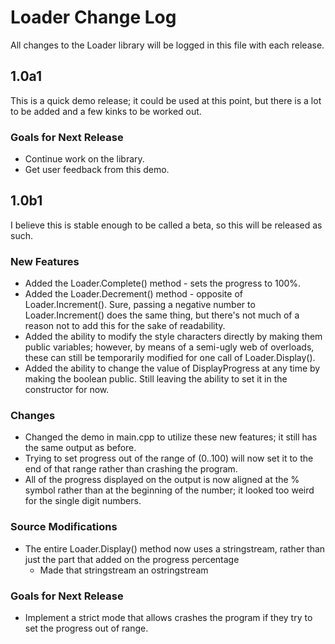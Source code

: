 # Loader Change Log

All changes to the Loader library will be logged in this file with each release.

## 1.0a1

This is a quick demo release; it could be used at this point, but there is a lot
to be added and a few kinks to be worked out.

### Goals for Next Release
 + Continue work on the library.
 + Get user feedback from this demo.

## 1.0b1

I believe this is stable enough to be called a beta, so this will be released
as such.

### New Features
 + Added the Loader.Complete() method - sets the progress to 100%.
 + Added the Loader.Decrement() method - opposite of Loader.Increment(). Sure, passing a negative number to Loader.Increment() does the same thing, but there's not much of a reason not to add this for the sake of readability.
 + Added the ability to modify the style characters directly by making them public variables; however, by means of a semi-ugly web of overloads, these can still be temporarily modified for one call of Loader.Display().
 + Added the ability to change the value of DisplayProgress at any time by making the boolean public. Still leaving the ability to set it in the constructor for now.

### Changes
 + Changed the demo in main.cpp to utilize these new features; it still has the same output as before.
 + Trying to set progress out of the range of (0..100) will now set it to the end of that range rather than crashing the program.
 + All of the progress displayed on the output is now aligned at the % symbol rather than at the beginning of the number; it looked too weird for the single digit numbers.

### Source Modifications
 + The entire Loader.Display() method now uses a stringstream, rather than just the part that added on the progress percentage
    + Made that stringstream an ostringstream

### Goals for Next Release
 + Implement a strict mode that allows crashes the program if they try to set the progress out of range.

